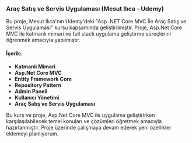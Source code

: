 ### Araç Satış ve Servis Uygulaması (Mesut Ilıca - Udemy)

Bu proje, Mesut Ilıca'nın Udemy'deki "Asp .NET Core MVC İle Araç Satış ve Servis Uygulaması" kursu kapsamında geliştirilmiştir. Proje, Asp.Net Core MVC ile katmanlı mimari ve full stack uygulama geliştirme süreçlerini öğrenmek amacıyla yapılmıştır.

#### İçerik:
- **Katmanlı Mimari**
- **Asp.Net Core MVC**
- **Entity Framework Core**
- **Repository Pattern**
- **Admin Paneli**
- **Kullanıcı Yönetimi**
- **Araç Satış ve Servis Uygulaması**

Bu kurs ve proje, Asp.Net Core MVC ile uygulama geliştirirken karşılaşılabilecek temel konuları ve çözümleri öğretmek amacıyla hazırlanmıştır. Proje üzerinde çalışmaya devam ederek yeni özellikler eklemeyi planlıyorum.
